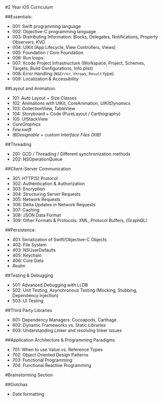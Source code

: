 #2 Year iOS Curriculum

##Essentials:
- 001: Swift programming language
- 002: Objective-C programming language
- 003: Distributing Information: Blocks, Delegates, Notifications, Property Observers, KVO
- 004: UIKit (App Lifecycle, View Controllers, Views)
- 005: Foundation / Core Foundation
- 006: Run loops
- 007: Xcode Project Infrastructure (Workspace, Project, Schemes, Targets, Build Configurations, Info.plist)
- 008: Error Handling (`NSError`, `throws`, `Result` type)
- 009: Localization & Accessibility

##Layout and Animation:
- 101: Auto Layout + Size Classes
- 102: Animations with UIKit, CoreAnimation, *UIKitDynamics*
- 103: CollectionView, TableView
- 104: Storyboard + Code (PureLayout / Carthography)
- 105: UIStackView
- *CoreGraphics*
- *Few.swift*
- *IBDesignable + custom Interface Files (XIB)*

##Threading

- 201: GCD / Threading / Different synchronization methods
- 202: NSOperationQueue

##Client-Server Communication
- 301: HTTP(S) Protocol
- 302: Authentication & Authorization
- 303: Encryption
- 304: Structuring Server Requests
- 305: Network Requests
- 306: Delta Updates in Network Requests
- 307: Caching
- 308: JSON Data Format
- 309: Other Formats & Protocols: XML, Protocol Buffers, (GraphQL)

##Persistence:
- 401: Serialization of Swift/Objective-C Objects
- 402: File System
- 403: NSUserDefaults
- 405: Keychain
- 406: Core Data
- *Realm*

##Testing & Debugging

- 501: Advanced Debugging with LLDB
- 502: Unit Testing, Asynchronous Testing (Mocking, Stubbing, Dependency Injection)
- 503: UI Testing

##Third Party Libraries
- 601: Dependency Managers: Cocoapods, Carthage
- 602: Dynamic Frameworks vs. Static Libraries
- 603: Understanding Linker and resolving linker issues

##Application Architecture & Programming Paradigms
- 701: When to use Value vs. Reference Types
- 702: Object Oriented Design Patterns
- 703: Functional Programming
- 704: Functional Reactive Programming

#Brainstorming Section

##Gotchas
- Date formatting
